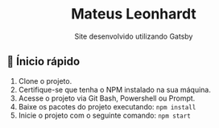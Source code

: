 <h1 align="center">
  Mateus Leonhardt
</h1>

<p align="center">Site desenvolvido utilizando Gatsby</p>

## 🚀 Ínicio rápido

1. Clone o projeto.
2. Certifique-se que tenha o NPM instalado na sua máquina.
3. Acesse o projeto via Git Bash, Powershell ou Prompt.
4. Baixe os pacotes do projeto executando: ```npm install```
5. Inicie o projeto com o seguinte comando: ```npm start```
